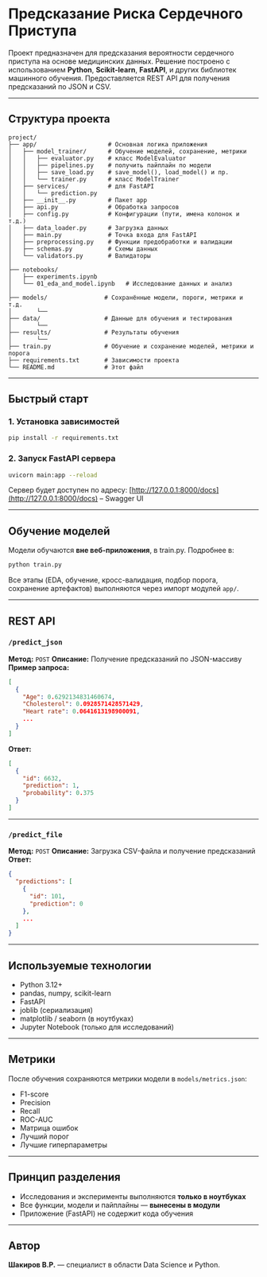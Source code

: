 # Предсказание Риска Сердечного Приступа

Проект предназначен для предсказания вероятности сердечного приступа на основе медицинских данных. Решение построено с использованием **Python**, **Scikit-learn**, **FastAPI**, и других библиотек машинного обучения. Предоставляется REST API для получения предсказаний по JSON и CSV.

---

## Структура проекта

```
project/
├── app/                    # Основная логика приложения
│   ├── model_trainer/      # Обучение моделей, сохранение, метрики
│   │   ├── evaluator.py    # класс ModelEvaluator
│   │   ├── pipelines.py    # получить пайплайн по модели
│   │   ├── save_load.py    # save_model(), load_model() и пр.
│   │   └── trainer.py      # класс ModelTrainer
│   ├── services/           # для FastAPI
│   │   └── prediction.py
│   ├── __init__.py         # Пакет app              
│   ├── api.py              # Обработка запросов
│   ├── config.py           # Конфигурации (пути, имена колонок и т.д.)
│   ├── data_loader.py      # Загрузка данных
│   ├── main.py             # Точка входа для FastAPI
│   ├── preprocessing.py    # Функции предобработки и валидации
│   ├── schemas.py          # Схемы данных
│   └── validators.py       # Валидаторы
│
├── notebooks/
│   ├── experiments.ipynb
│   └── 01_eda_and_model.ipynb   # Исследование данных и анализ
│
├── models/                # Сохранённые модели, пороги, метрики и т.д.
│       └── 
├── data/                  # Данные для обучения и тестирования
│       └── 
├── results/               # Результаты обучения
│       └── 
├── train.py               # Обучение и сохранение моделей, метрики и порога 
├── requirements.txt       # Зависимости проекта
└── README.md              # Этот файл
```

---

## Быстрый старт

### 1. Установка зависимостей

```bash
pip install -r requirements.txt
```

### 2. Запуск FastAPI сервера

```bash
uvicorn main:app --reload
```

Сервер будет доступен по адресу:
[http://127.0.0.1:8000/docs](http://127.0.0.1:8000/docs) – Swagger UI

---

## Обучение моделей

Модели обучаются **вне веб-приложения**, в train.py. Подробнее в:

```bash
python train.py
```

Все этапы (EDA, обучение, кросс-валидация, подбор порога, сохранение артефактов) выполняются через импорт модулей `app/`.

---

## REST API

### `/predict_json`

**Метод:** `POST`
**Описание:** Получение предсказаний по JSON-массиву
**Пример запроса:**

```json
[
  {
    "Age": 0.6292134831460674,
    "Cholesterol": 0.0928571428571429,
    "Heart rate": 0.0641613198900091,
    ...
  }
]
```

**Ответ:**

```json
[
  {
    "id": 6632,
    "prediction": 1,
    "probability": 0.375
  }
]
```

---

### `/predict_file`

**Метод:** `POST`
**Описание:** Загрузка CSV-файла и получение предсказаний
**Ответ:**

```json
{
  "predictions": [
    {
      "id": 101,
      "prediction": 0
    },
    ...
  ]
}
```

---

## Используемые технологии

* Python 3.12+
* pandas, numpy, scikit-learn
* FastAPI
* joblib (сериализация)
* matplotlib / seaborn (в ноутбуках)
* Jupyter Notebook (только для исследований)

---

## Метрики

После обучения сохраняются метрики модели в `models/metrics.json`:

* F1-score
* Precision
* Recall
* ROC-AUC
* Матрица ошибок
* Лучший порог
* Лучшие гиперпараметры

---

## Принцип разделения

* Исследования и эксперименты выполняются **только в ноутбуках**
* Все функции, модели и пайплайны — **вынесены в модули**
* Приложение (FastAPI) не содержит кода обучения

---

## Автор

**Шакиров В.Р.** — специалист в области Data Science и Python.
